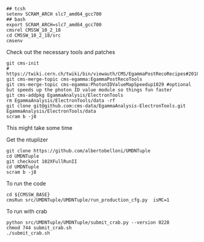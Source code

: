 

```
## tcsh
setenv SCRAM_ARCH slc7_amd64_gcc700
## bash
export SCRAM_ARCH=slc7_amd64_gcc700
cmsrel CMSSW_10_2_18
cd CMSSW_10_2_18/src
cmsenv
```

Check out the necessary tools and patches
```
git cms-init
# https://twiki.cern.ch/twiki/bin/viewauth/CMS/EgammaPostRecoRecipes#2018_Data_MC
git cms-merge-topic cms-egamma:EgammaPostRecoTools
git cms-merge-topic cms-egamma:PhotonIDValueMapSpeedup1029 #optional but speeds up the photon ID value module so things fun faster
git cms-addpkg EgammaAnalysis/ElectronTools
rm EgammaAnalysis/ElectronTools/data -rf
git clone git@github.com:cms-data/EgammaAnalysis-ElectronTools.git EgammaAnalysis/ElectronTools/data
scram b -j8
```

This might take some time

Get the ntuplizer
```
git clone https://github.com/albertobelloni/UMDNTuple
cd UMDNTuple
git checkout 102XFullRunII
cd UMDNTuple
scram b -j8
```

To run the code
```
cd ${CMSSW_BASE}
cmsRun src/UMDNTuple/UMDNTuple/run_production_cfg.py  isMC=1
```

To run with crab

```
python src/UMDNTuple/UMDNTuple/submit_crab.py --version 0228
chmod 744 submit_crab.sh
./submit_crab.sh
```
